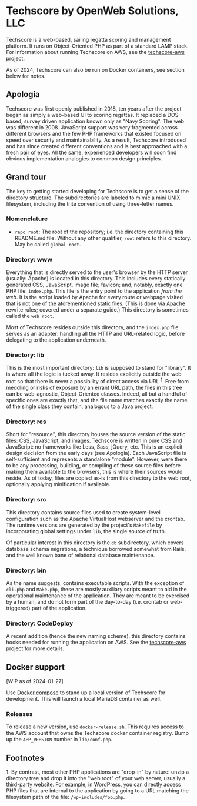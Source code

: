 # Techscore by OpenWeb Solutions, LLC

Techscore is a web-based, sailing regatta scoring and management platform. It runs on
Object-Oriented PHP as part of a standard LAMP stack. For information about running Techscore on
AWS, see the [techscore-aws](https://github.com/openwebsolns/techscore-aws) project.

As of 2024, Techscore can also be run on Docker containers, see section below for notes.


## Apologia

Techscore was first openly published in 2018, ten years after the project began as simply a
web-based UI to scoring regattas. It replaced a DOS-based, survey driven application known only as
"Navy Scoring". The web was different in 2008. JavaScript support was very fragmented across
different browsers and the few PHP frameworks that existed focused on speed over security and
maintainability. As a result, Techscore introduced and has since created different conventions and
is best approached with a fresh pair of eyes. All the same, experienced developers will soon find
obvious implementation analogies to common design principles.


## Grand tour

The key to getting started developing for Techscore is to get a sense of the directory structure.
The subdirectories are labeled to mimic a mini UNIX filesystem, including the trite convention of
using three-letter names.

### Nomenclature

* `repo root`: The root of the repository; i.e. the directory containing this README.md
  file. Without any other qualifier, `root` refers to this directory. May be called `global root`.
  
### Directory: www

Everything that is directly served to the user's browser by the HTTP server (usually: Apache) is
located in this directory. This includes every statically generated CSS, JavaScript, image file;
favicon; and, notably, exactly one PHP file: `index.php`. This file is the entry point to the
application *from the web*. It is the script loaded by Apache for every route or webpage visited
that is not one of the aforementioned static files. (This is done via Apache rewrite rules; covered
under a separate guide.) This directory is sometimes called the `web root`.

Most of Techscore resides outside this directory, and the `index.php` file serves as an adapter:
handling all the HTTP and URL-related logic, before delegating to the application underneath.

### Directory: lib

This is the most important directory: `lib` is supposed to stand for "library". It is where all the
logic is tucked away. It resides explicitly outside the web root so that there is never a
possibility of direct access via URL <sup>[1](#fn-lib)</sup>. Free from meddling or risks of
exposure by an errant URL path, the files in this tree can be web-agnostic, Object-Oriented
classes. Indeed, all but a handful of specific ones are exactly that, and the file name matches
exactly the name of the single class they contain, analogous to a Java project.


### Directory: res

Short for "resource", this directory houses the source version of the static files: CSS, JavaScript,
and images. Techscore is written in pure CSS and JavaScript: no frameworks like Less, Sass, jQuery,
etc. This is an explicit design decision from the early days (see Apologia). Each JavaScript file is
self-sufficient and represents a standalone "module". However, were there to be any processing,
building, or compiling of these source files before making them available to the browsers, this is
where their sources would reside. As of today, files are copied as-is from this directory to the web
root, optionally applying minification if available.


### Directory: src

This directory contains source files used to create system-level configuration such as the Apache
VirtualHost webserver and the crontab. The runtime versions are generated by the project's
`Makefile` by incorporating global settings under `lib`, the single source of truth.

Of particular interest in this directory is the `db` subdirectory, which covers database schema
migrations, a technique borrowed somewhat from Rails, and the well known bane of relational database
maintenance.


### Directory: bin

As the name suggests, contains executable scripts. With the exception of `cli.php` and `Make.php`,
these are mostly auxiliary scripts meant to aid in the operational maintenance of the
application. They are meant to be exercised by a human, and do not form part of the day-to-day
(i.e. crontab or web-triggered) part of the application.


### Directory: CodeDeploy

A recent addition (hence the new naming scheme), this directory contains hooks needed for running
the application on AWS. See the [techscore-aws](https://github.com/openwebsolns/techscore-aws)
project for more details.


## Docker support

[WIP as of 2024-01-27]

Use [Docker compose](https://docs.docker.com/compose/) to stand up a local version of Techscore
for development. This will launch a local MariaDB container as well.

### Releases

To release a new version, use `docker-release.sh`. This requires access to the AWS account that owns
the Techscore docker container registry. Bump up the `APP_VERSION` number in `lib/conf.php`.

## Footnotes

<a name="fn-lib">1.</a> By contrast, most other PHP applications are "drop-in" by nature: unzip a
directory tree and drop it into the "web root" of your web server, usually a third-party
website. For example, in WordPress, you can directly access PHP files that are internal to the
application by going to a URL matching the filesystem path of the file: `/wp-includes/foo.php`.

